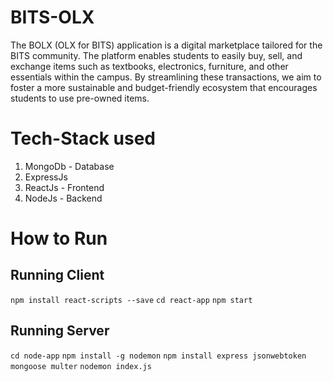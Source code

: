 # BITS-OLX
The BOLX (OLX for BITS) application is a digital marketplace tailored for the BITS community. The platform enables students to easily buy, sell, and exchange items such as textbooks, electronics, furniture, and other essentials within the campus. By streamlining these transactions, we aim to foster a more sustainable and budget-friendly ecosystem that encourages students to use pre-owned items.


#  Tech-Stack used
1. MongoDb - Database
2. ExpressJs
3. ReactJs - Frontend
4. NodeJs - Backend

# How to Run
## Running Client

`npm install react-scripts --save`
`cd react-app`
`npm start`


## Running Server
`cd node-app`
`npm install -g nodemon`
`npm install express jsonwebtoken mongoose multer` 
`nodemon index.js`